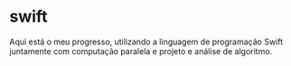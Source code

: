 # swift
Aqui está o meu progresso, utilizando a linguagem de programação Swift juntamente com computação paralela e projeto e análise de algoritmo.

